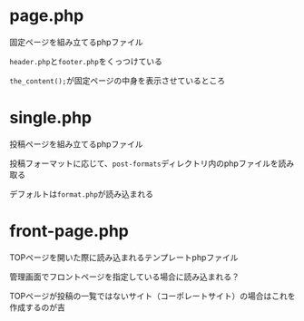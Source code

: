 # page.php

固定ページを組み立てるphpファイル

`header.php`と`footer.php`をくっつけている

`the_content();`が固定ページの中身を表示させているところ

# single.php

投稿ページを組み立てるphpファイル

投稿フォーマットに応じて、`post-formats`ディレクトリ内のphpファイルを読み取る

デフォルトは`format.php`が読み込まれる

# front-page.php

TOPページを開いた際に読み込まれるテンプレートphpファイル

管理画面でフロントページを指定している場合に読み込まれる？

TOPページが投稿の一覧ではないサイト（コーポレートサイト）の場合はこれを作成するのが吉

